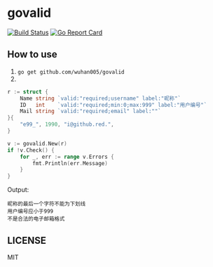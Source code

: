 # govalid
[![Build Status](https://travis-ci.com/wuhan005/govalid.svg?branch=master)](https://travis-ci.com/wuhan005/govalid)
[![Go Report Card](https://goreportcard.com/badge/github.com/wuhan005/govalid)](https://goreportcard.com/report/github.com/wuhan005/govalid)

## How to use
1. `go get github.com/wuhan005/govalid`
2. 
```go
r := struct {
    Name string `valid:"required;username" label:"昵称"`
    ID   int    `valid:"required;min:0;max:999" label:"用户编号"`
    Mail string `valid:"required;email" label:""`
}{
    "e99_", 1990, "i@github.red.",
}

v := govalid.New(r)
if !v.Check() {
    for _, err := range v.Errors {
        fmt.Println(err.Message)
    }
}
```
Output:
```
昵称的最后一个字符不能为下划线
用户编号应小于999
不是合法的电子邮箱格式
```

## LICENSE
MIT